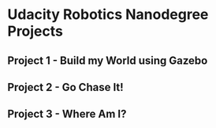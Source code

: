 # Udacity Robotics Nanodegree Projects

## Project 1 - Build my World using Gazebo

## Project 2 - Go Chase It!

## Project 3 - Where Am I?
